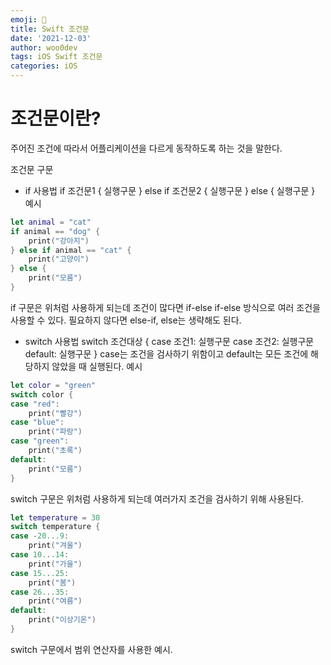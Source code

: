 ```yaml
---
emoji: 🐻
title: Swift 조건문
date: '2021-12-03'
author: woo0dev
tags: iOS Swift 조건문
categories: iOS
---
```


# 조건문이란?
주어진 조건에 따라서 어플리케이션을 다르게 동작하도록 하는 것을 말한다.

조건문 구문
- if
사용법
if 조건문1 {
    실행구문
} else if 조건문2 {
    실행구문
} else {
    실행구문
}
예시
```Swift
let animal = "cat"
if animal == "dog" {
    print("강아지")
} else if animal == "cat" {
    print("고양이")
} else {
    print("모름")
}
```
if 구문은 위처럼 사용하게 되는데 조건이 많다면 if-else if-else 방식으로 여러 조건을 사용할 수 있다. 필요하지 않다면 else-if, else는 생략해도 된다.

- switch
사용법
switch 조건대상 {
case 조건1:
    실행구문
case 조건2:
    실행구문
default:
    실행구문
}
case는 조건을 검사하기 위함이고 default는 모든 조건에 해당하지 않았을 때 실행된다.
예시
```Swift
let color = "green"
switch color {
case "red":
    print("빨강")
case "blue":
    print("파랑")
case "green":
    print("초록")
default:
    print("모름")
}
```
switch 구문은 위처럼 사용하게 되는데 여러가지 조건을 검사하기 위해 사용된다.

```Swift
let temperature = 30
switch temperature {
case -20...9:
    print("겨울")
case 10...14:
    print("가을")
case 15...25:
    print("봄")
case 26...35:
    print("여름")
default:
    print("이상기온")
}
```
switch 구문에서 범위 연산자를 사용한 예시.